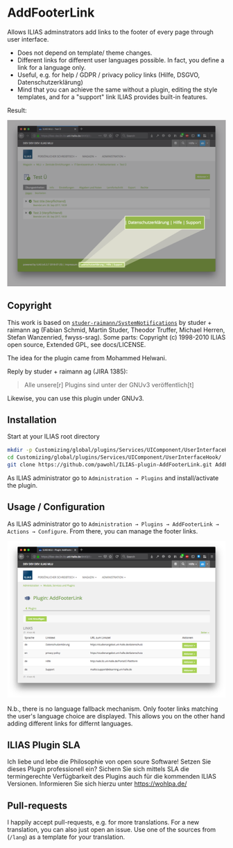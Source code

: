 # AddFooterLink

Allows ILIAS adminstrators add links to the footer of every page through user interface.

* Does not depend on template/ theme changes.
* Different links for different user languages possible. In fact, you define a link for a language only.
* Useful, e.g. for help / GDPR / privacy policy links (Hilfe, DSGVO, Datenschutzerklärung)
* Mind that you can achieve the same without a plugin, editing the style templates, and for a "support" link ILIAS provides built-in features.

Result:

![Screenshot featuring a browser showing ILIAS with the AddFooterLink plugin enabled and configured: In the footer, there are 3 new links: Datenschutzerklärung, Hilfe and Support](docs/img/ILIAS-plugin-AddFooterLink-screenshot.png)

## Copyright

This work is based on [`studer-raimann/SystemNotifications`](https://github.com/studer-raimann/SystemNotifications/) by studer + raimann ag (Fabian Schmid, Martin Studer, Theodor Truffer, Michael Herren, Stefan Wanzenried, fwyss-srag). Some parts: Copyright (c) 1998-2010 ILIAS open source, Extended GPL, see docs/LICENSE.

The idea for the plugin came from Mohammed Helwani.

Reply by studer + raimann ag (JIRA 1385):

> Alle unsere[r] Plugins sind unter der GNUv3 veröffentlich[t]

Likewise, you can use this plugin under GNUv3.

## Installation

Start at your ILIAS root directory

```bash
mkdir -p Customizing/global/plugins/Services/UIComponent/UserInterfaceHook/
cd Customizing/global/plugins/Services/UIComponent/UserInterfaceHook/
git clone https://github.com/pawohl/ILIAS-plugin-AddFooterLink.git AddFooterLink
```

As ILIAS administrator go to `Administration → Plugins` and install/activate the plugin.

## Usage / Configuration

As ILIAS administrator go to `Administration → Plugins → AddFooterLink → Actions → Configure`. From there, you can manage the footer links.

![Screenshot featuring a browser showing ILIAS with the AddFooterLink plugin configuration: Button "Link hinzufügen" (Add new link) and a list of active links. Columns: Sprache (language), Linktext (link text), URL zum Linkziel (URL to link target), Aktionen (actions) including amending and deleting a link](docs/img/ILIAS-plugin-AddFooterLink-config.png)

N.b., there is no language fallback mechanism. Only footer links matching the user's language choice are displayed. This allows you on the other hand adding different links for differnt languages.

## ILIAS Plugin SLA

Ich liebe und lebe die Philosophie von open soure Software! Setzen Sie dieses Plugin professionell ein? Sichern Sie sich mittels SLA die termingerechte Verfügbarkeit des Plugins auch für die kommenden ILIAS Versionen. Informieren Sie sich hierzu unter https://wohlpa.de/

## Pull-requests

I happily accept pull-requests, e.g. for more translations. For a new translation, you can also just open an issue. Use one of the sources from (`/lang`) as a template for your translation.
